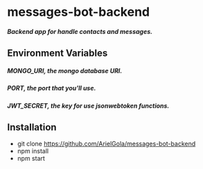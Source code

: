 # messages-bot-backend
##### Backend app for handle contacts and messages.
## Environment Variables
##### _MONGO_URI_, the mongo database URI.
##### _PORT_, the port that you'll use.
##### _JWT_SECRET_, the key for use jsonwebtoken functions.
## Installation
* git clone https://github.com/ArielGola/messages-bot-backend
* npm install
* npm start
